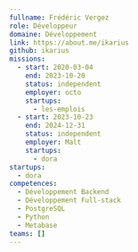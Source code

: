 ```yaml
---
fullname: Frédéric Vergez
role: Développeur
domaine: Développement
link: https://about.me/ikarius
github: ikarius
missions:
  - start: 2020-03-04
    end: 2023-10-20
    status: independent
    employer: octo
    startups:
      - les-emplois
  - start: 2023-10-23
    end: 2024-12-31
    status: independent
    employer: Malt
    startups:
      - dora
startups:
  - dora
competences:
  - Développement Backend
  - Développement Full-stack
  - PostgreSQL
  - Python
  - Metabase
teams: []
---
```

